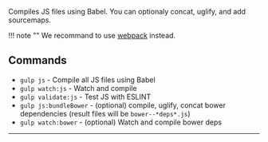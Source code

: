Compiles JS files using Babel. You can optionaly concat, uglify, and add sourcemaps.

!!! note ""
    We recommand to use [webpack](features/webpack.md) instead.

## Commands

- `gulp js` - Compile all JS files using Babel
- `gulp watch:js` - Watch and compile
- `gulp validate:js` - Test JS with ESLINT
- `gulp js:bundleBower` - (optional) compile, uglify, concat bower dependencies (result files will be `bower--*deps*.js`)
- `gulp watch:bower` - (optional) Watch and compile bower deps

---
